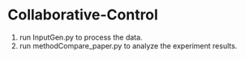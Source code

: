 # Collaborative-Control

1. run InputGen.py to process the data.
2. run methodCompare_paper.py to analyze the experiment results.